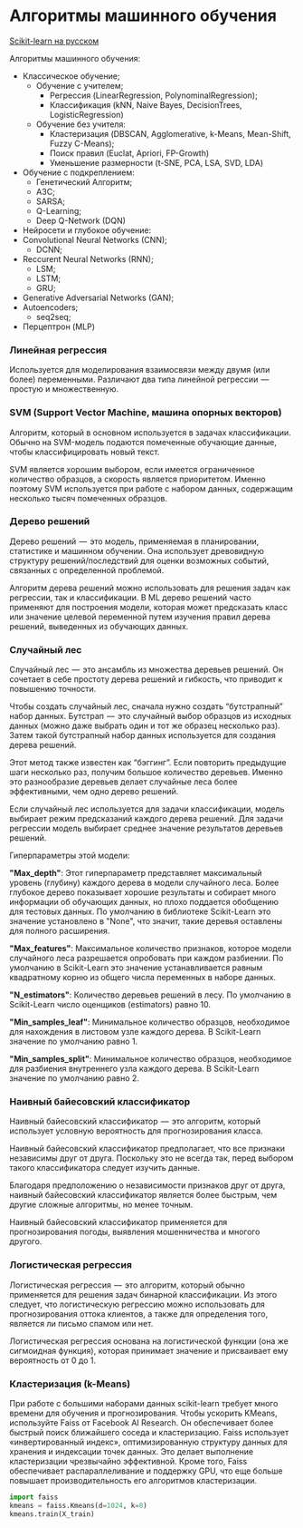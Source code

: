 # Алгоритмы машинного обучения

[Scikit-learn на русском](https://scikit-learn.ru/user_guide/)

Алгоритмы машинного обучения:
- Классическое обучение;
  - Обучение с учителем;
    -  Регрессия (LinearRegression, PolynominalRegression);
    -  Классификация (kNN, Naive Bayes, DecisionTrees, LogisticRegression)
  - Обучение без учителя:
    -  Кластеризация (DBSCAN, Agglomerative, k-Means, Mean-Shift, Fuzzy C-Means);
    -  Поиск правил (Euclat, Apriori, FP-Growth)
    -  Уменьшение размерности (t-SNE, PCA, LSA, SVD, LDA)
 - Обучение с подкреплением:
    -  Генетический Алгоритм;
    -  A3C;
    -  SARSA;
    -  Q-Learning;
    -  Deep Q-Network (DQN)
 - Нейросети и глубокое обучение:
  -  Convolutional Neural Networks (CNN);
      - DCNN;
  - Reccurent Neural Networks (RNN);
    - LSM;
    - LSTM;
    - GRU;
  - Generative Adversarial Networks (GAN);
  - Autoencoders;
    - seq2seq;
  - Перцептрон (MLP)  



### Линейная регрессия
Используется для моделирования взаимосвязи между двумя (или более) переменными. Различают два типа линейной регрессии  —  простую и множественную.

### SVM (Support Vector Machine, машина опорных векторов)
Алгоритм, который в основном используется в задачах классификации. Обычно на SVM-модель подаются помеченные обучающие данные, чтобы классифицировать новый текст. 

SVM является хорошим выбором, если имеется ограниченное количество образцов, а скорость является приоритетом. Именно поэтому SVM используется при работе с набором данных, содержащим несколько тысяч помеченных образцов.

### Дерево решений
Дерево решений  —  это модель, применяемая в планировании, статистике и машинном обучении. Она использует древовидную структуру решений/последствий для оценки возможных событий, связанных с определенной проблемой.

Алгоритм дерева решений можно использовать для решения задач как регрессии, так и классификации. В ML дерево решений часто применяют для построения модели, которая может предсказать класс или значение целевой переменной путем изучения правил дерева решений, выведенных из обучающих данных.

### Случайный лес
Случайный лес  —  это ансамбль из множества деревьев решений. Он сочетает в себе простоту дерева решений и гибкость, что приводит к повышению точности.

Чтобы создать случайный лес, сначала нужно создать “бутстрапный” набор данных. Бутстрап  —  это случайный выбор образцов из исходных данных (можно даже выбрать один и тот же образец несколько раз). Затем такой бутстрапный набор данных используется для создания дерева решений.

Этот метод также известен как “бэггинг”. Если повторить предыдущие шаги несколько раз, получим большое количество деревьев. Именно это разнообразие деревьев делает случайные леса более эффективными, чем одно дерево решений.

Если случайный лес используется для задачи классификации, модель выбирает режим предсказаний каждого дерева решений. Для задачи регрессии модель выбирает среднее значение результатов деревьев решений.

Гиперпараметры этой модели:

**"Max_depth"**: Этот гиперпараметр представляет максимальный уровень (глубину) каждого дерева в модели случайного леса. Более глубокое дерево показывает хорошие результаты и собирает много информации об обучающих данных, но плохо поддается обобщению для тестовых данных. По умолчанию в библиотеке Scikit-Learn это значение установлено в "None", что значит, такие деревья оставлены для полного расширения.

**"Max_features"**: Максимальное количество признаков, которое модели случайного леса разрешается опробовать при каждом разбиении. По умолчанию в Scikit-Learn это значение устанавливается равным квадратному корню из общего числа переменных в наборе данных.

**"N_estimators"**: Количество деревьев решений в лесу. По умолчанию в Scikit-Learn число оценщиков (estimators) равно 10.

**"Min_samples_leaf"**: Минимальное количество образцов, необходимое для нахождения в листовом узле каждого дерева. В Scikit-Learn значение по умолчанию равно 1.

**"Min_samples_split"**: Минимальное количество образцов, необходимое для разбиения внутреннего узла каждого дерева. В Scikit-Learn значение по умолчанию равно 2.

### Наивный байесовский классификатор
Наивный байесовский классификатор  —  это алгоритм, который использует условную вероятность для прогнозирования класса.

Наивный байесовский классификатор предполагает, что все признаки независимы друг от друга. Поскольку это не всегда так, перед выбором такого классификатора следует изучить данные.

Благодаря предположению о независимости признаков друг от друга, наивный байесовский классификатор является более быстрым, чем другие сложные алгоритмы, но менее точным.

Наивный байесовский классификатор применяется для прогнозирования погоды, выявления мошенничества и многого другого.

### Логистическая регрессия

Логистическая регрессия  —  это алгоритм, который обычно применяется для решения задач бинарной классификации. Из этого следует, что логистическую регрессию можно использовать для прогнозирования оттока клиентов, а также для определения того, является ли письмо спамом или нет.

Логистическая регрессия основана на логистической функции (она же сигмоидная функция), которая принимает значение и присваивает ему вероятность от 0 до 1.

### Кластеризация (k-Means)
При работе с большими наборами данных scikit-learn требует много времени для обучения и прогнозирования. Чтобы ускорить KMeans, используйте Faiss от Facebook AI Research. Он обеспечивает более быстрый поиск ближайшего соседа и кластеризацию. Faiss использует «инвертированный индекс», оптимизированную структуру данных для хранения и индексации точек данных. Это делает выполнение кластеризации чрезвычайно эффективной. Кроме того, Faiss обеспечивает распараллеливание и поддержку GPU, что еще больше повышает производительность его алгоритмов кластеризации.
```python
import faiss
kmeans = faiss.Kmeans(d=1024, k=8)
kmeans.train(X_train)
```

